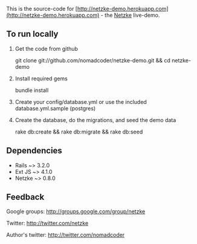 This is the source-code for [http://netzke-demo.herokuapp.com](http://netzke-demo.herokuapp.com) - the [Netzke](http://netzke.org) live-demo.

## To run locally

1. Get the code from github

    git clone git://github.com/nomadcoder/netzke-demo.git && cd netzke-demo

2. Install required gems

    bundle install

3. Create your config/database.yml or use the included database.yml.sample (postgres)

4. Create the database, do the migrations, and seed the demo data

    rake db:create && rake db:migrate && rake db:seed

## Dependencies

* Rails ~> 3.2.0
* Ext JS ~> 4.1.0
* Netzke ~> 0.8.0

## Feedback

Google groups:
http://groups.google.com/group/netzke

Twitter:
http://twitter.com/netzke

Author's twitter:
http://twitter.com/nomadcoder
